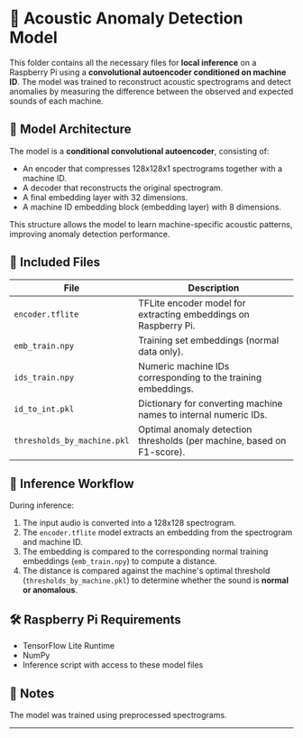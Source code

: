 # 🧠 Acoustic Anomaly Detection Model

This folder contains all the necessary files for **local inference** on a Raspberry Pi using a **convolutional autoencoder conditioned on machine ID**. The model was trained to reconstruct acoustic spectrograms and detect anomalies by measuring the difference between the observed and expected sounds of each machine.

## 🧩 Model Architecture

The model is a **conditional convolutional autoencoder**, consisting of:

- An encoder that compresses 128x128x1 spectrograms together with a machine ID.
- A decoder that reconstructs the original spectrogram.
- A final embedding layer with 32 dimensions.
- A machine ID embedding block (embedding layer) with 8 dimensions.

This structure allows the model to learn machine-specific acoustic patterns, improving anomaly detection performance.

## 📁 Included Files

| File                        | Description                                                            |
| --------------------------- | ---------------------------------------------------------------------- |
| `encoder.tflite`            | TFLite encoder model for extracting embeddings on Raspberry Pi.        |
| `emb_train.npy`             | Training set embeddings (normal data only).                            |
| `ids_train.npy`             | Numeric machine IDs corresponding to the training embeddings.          |
| `id_to_int.pkl`             | Dictionary for converting machine names to internal numeric IDs.       |
| `thresholds_by_machine.pkl` | Optimal anomaly detection thresholds (per machine, based on F1-score). |

## 🧪 Inference Workflow

During inference:

1. The input audio is converted into a 128x128 spectrogram.
2. The `encoder.tflite` model extracts an embedding from the spectrogram and machine ID.
3. The embedding is compared to the corresponding normal training embeddings (`emb_train.npy`) to compute a distance.
4. The distance is compared against the machine's optimal threshold (`thresholds_by_machine.pkl`) to determine whether the sound is **normal or anomalous**.

## 🛠️ Raspberry Pi Requirements

- TensorFlow Lite Runtime
- NumPy
- Inference script with access to these model files

## 📌 Notes

The model was trained using preprocessed spectrograms.

---
